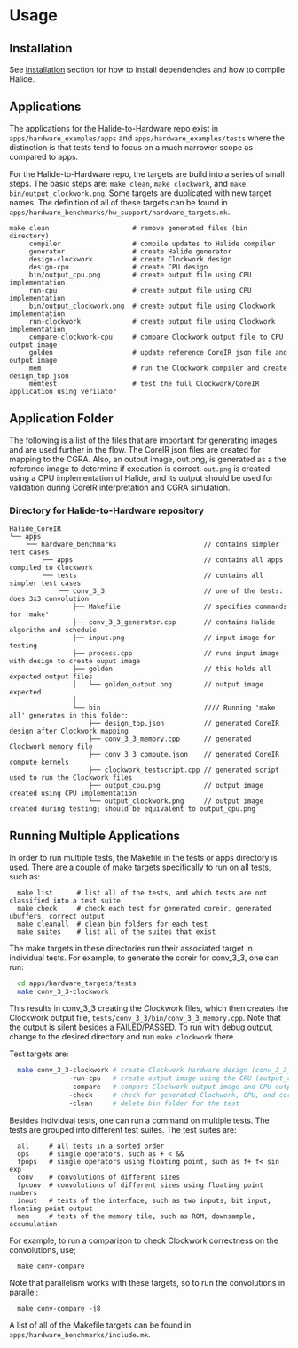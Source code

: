# Usage

## Installation
See [Installation](installation.md) section for how to install
dependencies and how to compile Halide.

## Applications
The applications for the Halide-to-Hardware repo exist in `apps/hardware_examples/apps`
and `apps/hardware_examples/tests` where the distinction is that tests tend to focus
on a much narrower scope as compared to apps.

For the Halide-to-Hardware repo, the targets are build into a series of small steps.
The basic steps are: `make clean`, `make clockwork`, and `make bin/output_clockwork.png`.
Some targets are duplicated with new target names. The definition
of all of these targets can be found in `apps/hardware_benchmarks/hw_support/hardware_targets.mk`.
```make
make clean                     # remove generated files (bin directory)
     compiler                  # compile updates to Halide compiler
     generator                 # create Halide generator
     design-clockwork          # create Clockwork design
     design-cpu                # create CPU design
     bin/output_cpu.png        # create output file using CPU implementation
     run-cpu                   # create output file using CPU implementation
     bin/output_clockwork.png  # create output file using Clockwork implementation
     run-clockwork             # create output file using Clockwork implementation
     compare-clockwork-cpu     # compare Clockwork output file to CPU output image
     golden                    # update reference CoreIR json file and output image
     mem                       # run the Clockwork compiler and create design_top.json
     memtest                   # test the full Clockwork/CoreIR application using verilator
```

## Application Folder
The following is a list of the files that are important for generating
images and are used further in the flow. The CoreIR json files are created
for mapping to the CGRA. Also, an output image, out.png, is generated as a 
the reference image to determine if execution is correct. `out.png` is 
created using a CPU implementation of Halide, and its output should be
used for validation during CoreIR interpretation and CGRA simulation.

### Directory for Halide-to-Hardware repository
```
Halide_CoreIR
└── apps
    └── hardware_benchmarks                      // contains simpler test cases
        ├── apps                                 // contains all apps compiled to Clockwork
        └── tests                                // contains all simpler test cases
            └── conv_3_3                         // one of the tests: does 3x3 convolution
                ├── Makefile                     // specifies commands for 'make'
                ├── conv_3_3_generator.cpp       // contains Halide algorithm and schedule
                ├── input.png                    // input image for testing
                ├── process.cpp                  // runs input image with design to create ouput image
                ├── golden                       // this holds all expected output files
                │   └── golden_output.png        // output image expected
                │                                
                └── bin                          //// Running 'make all' generates in this folder:
                    ├── design_top.json          // generated CoreIR design after Clockwork mapping
                    ├── conv_3_3_memory.cpp      // generated Clockwork memory file
                    ├── conv_3_3_compute.json    // generated CoreIR compute kernels
                    ├── clockwork_testscript.cpp // generated script used to run the Clockwork files
                    ├── output_cpu.png           // output image created using CPU implementation
                    └── output_clockwork.png     // output image created during testing; should be equivalent to output_cpu.png
```

## Running Multiple Applications

In order to run multiple tests, the Makefile in the tests or apps directory is used. There
are a couple of make targets specifically to run on all tests, such as:

```
  make list      # list all of the tests, and which tests are not classified into a test suite
  make check     # check each test for generated coreir, generated ubuffers, correct output
  make cleanall  # clean bin folders for each test
  make suites    # list all of the suites that exist
```

The make targets in these directories run their associated target in individual tests.
For example, to generate the coreir for conv_3_3, one can run:

```sh
  cd apps/hardware_targets/tests
  make conv_3_3-clockwork
```

This results in conv_3_3 creating the Clockwork files, which then creates the
Clockwork output file, `tests/conv_3_3/bin/conv_3_3_memory.cpp`. Note that the
output is silent besides a FAILED/PASSED. To run with debug output, change
to the desired directory and run `make clockwork` there.

Test targets are:
```sh
  make conv_3_3-clockwork # create Clockwork hardware design (conv_3_3_memory.cpp)
               -run-cpu   # create output image using the CPU (output_cpu.png)
               -compare   # compare Clockwork output image and CPU output image. If matching, save as output.png
               -check     # check for generated Clockwork, CPU, and correct output images
               -clean     # delete bin folder for the test
```

Besides individual tests, one can run a command on multiple tests. The
tests are grouped into different test suites. The test suites are:
```
  all     # all tests in a sorted order
  ops     # single operators, such as + < &&
  fpops   # single operators using floating point, such as f+ f< sin exp
  conv    # convolutions of different sizes
  fpconv  # convolutions of different sizes using floating point numbers
  inout   # tests of the interface, such as two inputs, bit input, floating point output
  mem     # tests of the memory tile, such as ROM, downsample, accumulation
```

For example, to run a comparison to check Clockwork correctness on the convolutions, use;
```
  make conv-compare
```

Note that parallelism works with these targets, so to run the convolutions in parallel:
```
  make conv-compare -j8
```
A list of all of the Makefile targets can be found in `apps/hardware_benchmarks/include.mk`.
